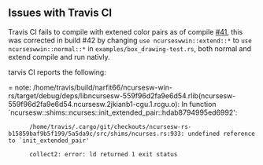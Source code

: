 ## Issues with Travis CI

Travis CI fails to compile with extened color pairs as of compile [#41](https://travis-ci.com/narfit66/ncursesw-win-rs/builds/134301416), this was corrected in build #42 by changing `use ncurseswwin::extend::*` to `use ncurseswwin::normal::*` in `examples/box_drawing-test.rs`, both normal and extend compile and run nativly.

tarvis CI reports the following:

  = note: /home/travis/build/narfit66/ncursesw-win-rs/target/debug/deps/libncursesw-559f96d2fa9e6d54.rlib(ncursesw-559f96d2fa9e6d54.ncursesw.2jkianb1-cgu.1.rcgu.o): In function `ncursesw::shims::ncurses::init_extended_pair::hdab8794995ed6992':

          /home/travis/.cargo/git/checkouts/ncursesw-rs-b15859baf9b5f199/5a5da9c/src/shims/ncurses.rs:933: undefined reference to `init_extended_pair'

          collect2: error: ld returned 1 exit status
